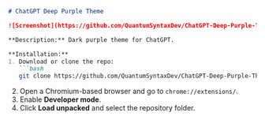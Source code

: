 ````markdown
# ChatGPT Deep Purple Theme

![Screenshot](https://github.com/QuantumSyntaxDev/ChatGPT-Deep-Purple-Theme/blob/main/image.png)

**Description:** Dark purple theme for ChatGPT.

**Installation:**
1. Download or clone the repo:
   ```bash
   git clone https://github.com/QuantumSyntaxDev/ChatGPT-Deep-Purple-Theme.git
````

2. Open a Chromium-based browser and go to `chrome://extensions/`.
3. Enable **Developer mode**.
4. Click **Load unpacked** and select the repository folder.

```
